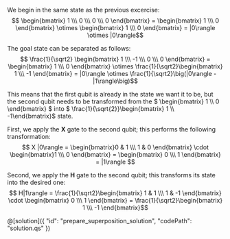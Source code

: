 ﻿We begin in the same state as the previous excercise:
$$ \begin{bmatrix} 1 \\\ 0 \\\ 0 \\\ 0 \end{bmatrix} = \begin{bmatrix} 1 \\\ 0 \end{bmatrix} \otimes \begin{bmatrix} 1 \\\ 0 \end{bmatrix} = |0\rangle \otimes |0\rangle$$

The goal state can be separated as follows:
$$ \frac{1}{\sqrt2} \begin{bmatrix} 1 \\\ -1 \\\ 0 \\\ 0 \end{bmatrix} = \begin{bmatrix} 1 \\\ 0 \end{bmatrix} \otimes \frac{1}{\sqrt2}\begin{bmatrix} 1 \\\ -1 \end{bmatrix} = |0\rangle \otimes \frac{1}{\sqrt2}\big(|0\rangle - |1\rangle\big)$$

This means that the first qubit is already in the state we want it to be, but the second qubit needs to be transformed from the $ \begin{bmatrix} 1 \\\ 0 \end{bmatrix} $ into $ \frac{1}{\sqrt{2}}\begin{bmatrix} 1 \\\ -1\end{bmatrix}$ state.

First, we apply the **X** gate to the second qubit; this performs the following transformation:
$$ X |0\rangle = \begin{bmatrix}0 & 1 \\\ 1 & 0 \end{bmatrix} \cdot \begin{bmatrix}1 \\\ 0 \end{bmatrix} = \begin{bmatrix} 0 \\\ 1 \end{bmatrix} = |1\rangle  $$

Second, we apply the **H** gate to the second qubit; this transforms its state into the desired one:
$$ H|1\rangle = \frac{1}{\sqrt2}\begin{bmatrix} 1 & 1 \\\ 1 & -1 \end{bmatrix} \cdot \begin{bmatrix} 0 \\\ 1 \end{bmatrix} = \frac{1}{\sqrt2}\begin{bmatrix} 1 \\\ -1 \end{bmatrix}$$

@[solution]({
"id": "prepare_superposition_solution",
"codePath": "solution.qs"
})
